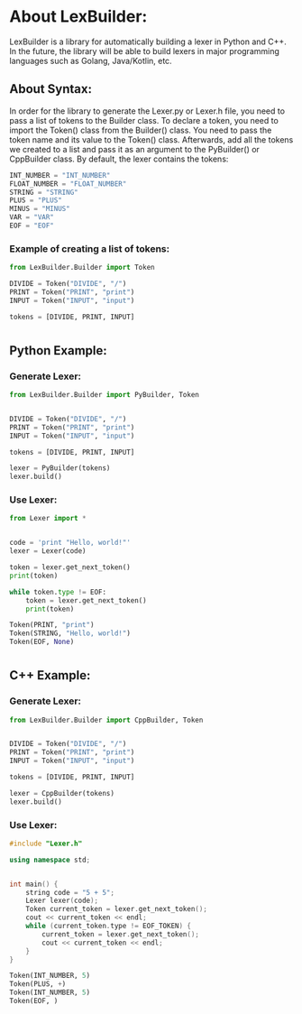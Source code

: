 # About LexBuilder:
LexBuilder is a library for automatically building a lexer in Python and C++. In the future, the library will be able to build lexers in major programming languages such as Golang, Java/Kotlin, etc.

## About Syntax:
In order for the library to generate the Lexer.py or Lexer.h file, you need to pass a list of tokens to the Builder class.
To declare a token, you need to import the Token() class from the Builder() class. You need to pass the token name and its value to the Token() class. Afterwards, add all the tokens we created to a list and pass it as an argument to the PyBuilder() or CppBuilder class. By default, the lexer contains the tokens:

```python
INT_NUMBER = "INT_NUMBER"
FLOAT_NUMBER = "FLOAT_NUMBER"
STRING = "STRING"
PLUS = "PLUS"
MINUS = "MINUS"
VAR = "VAR"
EOF = "EOF"
```
### Example of creating a list of tokens:
```python
from LexBuilder.Builder import Token

DIVIDE = Token("DIVIDE", "/")
PRINT = Token("PRINT", "print")
INPUT = Token("INPUT", "input")

tokens = [DIVIDE, PRINT, INPUT]
```
#
## Python Example:
### Generate Lexer:
```python
from LexBuilder.Builder import PyBuilder, Token


DIVIDE = Token("DIVIDE", "/")
PRINT = Token("PRINT", "print")
INPUT = Token("INPUT", "input")

tokens = [DIVIDE, PRINT, INPUT]

lexer = PyBuilder(tokens)
lexer.build()
```

### Use Lexer:
```python
from Lexer import *


code = 'print "Hello, world!"'
lexer = Lexer(code)

token = lexer.get_next_token()
print(token)

while token.type != EOF:
    token = lexer.get_next_token()
    print(token)
```

```python
Token(PRINT, "print")
Token(STRING, "Hello, world!")
Token(EOF, None)
```
#
## C++ Example:
### Generate Lexer:
```python
from LexBuilder.Builder import CppBuilder, Token


DIVIDE = Token("DIVIDE", "/")
PRINT = Token("PRINT", "print")
INPUT = Token("INPUT", "input")

tokens = [DIVIDE, PRINT, INPUT]

lexer = CppBuilder(tokens)
lexer.build()
```

### Use Lexer:
```cpp
#include "Lexer.h"

using namespace std;


int main() {
    string code = "5 + 5";
    Lexer lexer(code);
    Token current_token = lexer.get_next_token();
    cout << current_token << endl;
    while (current_token.type != EOF_TOKEN) {
        current_token = lexer.get_next_token();
        cout << current_token << endl;
    }
}

```

```python
Token(INT_NUMBER, 5)
Token(PLUS, +)
Token(INT_NUMBER, 5)
Token(EOF, )
```